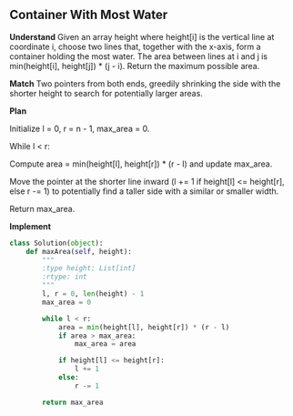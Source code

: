 ## Container With Most Water
**Understand**
Given an array height where height[i] is the vertical line at coordinate i, choose two lines that, together with the x-axis, form a container holding the most water. The area between lines at i and j is min(height[i], height[j]) * (j - i). Return the maximum possible area.

**Match**
Two pointers from both ends, greedily shrinking the side with the shorter height to search for potentially larger areas.

**Plan**

Initialize l = 0, r = n - 1, max_area = 0.

While l < r:

Compute area = min(height[l], height[r]) * (r - l) and update max_area.

Move the pointer at the shorter line inward (l += 1 if height[l] <= height[r], else r -= 1) to potentially find a taller side with a similar or smaller width.

Return max_area.

**Implement**

```python
class Solution(object):
    def maxArea(self, height):
        """
        :type height: List[int]
        :rtype: int
        """
        l, r = 0, len(height) - 1
        max_area = 0

        while l < r:
            area = min(height[l], height[r]) * (r - l)
            if area > max_area:
                max_area = area

            if height[l] <= height[r]:
                l += 1
            else:
                r -= 1

        return max_area
```
